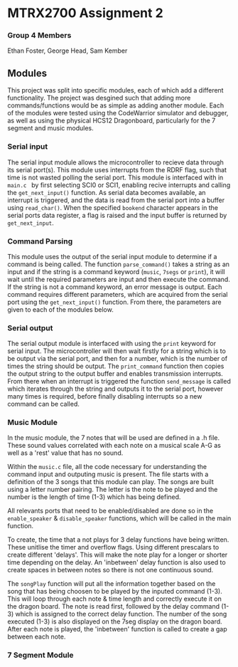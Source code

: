 # MTRX2700 Assignment 2
### Group 4 Members
Ethan Foster, George Head, Sam Kember

## Modules
This project was split into specific modules, each of which add a different functionality. The project was desgined such that adding more commands/functions would be as simple as adding another module. Each of the modules were tested using the CodeWarrior simulator and debugger, as well as using the physical HCS12 Dragonboard, particularly for the 7 segment and music modules.

### Serial input
The serial input module allows the microcontroller to recieve data through its serial port(s). This module uses interrupts from the RDRF flag, such that time is not wasted polling the serial port. This module is interfaced with in `main.c ` by first selecting SCI0 or SCI1, enabling recive interrupts and calling the `get_next_input()` function. As serial data becomes available, an interrupt is triggered, and the data is read from the serial port into a buffer using `read_char()`. When the specified `bookend` character appears in the serial ports data register, a flag is raised and the input buffer is returned by `get_next_input`.

### Command Parsing
This module uses the output of the serial input module to determine if a command is being called. The function `parse_command()` takes a string as an input and if the string is a command keyword (`music`, `7segs` or `print`), it will wait until the required parameters are input and then execute the command. If the string is not a command keyword, an error message is output. Each command requires different parameters, which are acquired from the serial port using the `get_next_input()` function. From there, the parameters are given to each of the modules below.

### Serial output
The serial output module is interfaced with using the `print` keyword for serial input. The microcontroller will then wait firstly for a string which is to be output via the serial port, and then for a number, which is the number of times the string should be output. The `print_command` function then copies the output string to the output buffer and enables transmission interrupts. From there when an interrupt is triggered the function `send_message` is called which iterates through the string and outputs it to the serial port, however many times is required, before finally disabling interrupts so a new command can be called.

### Music Module
In the music module, the 7 notes that will be used are defined in a .h file. These sound values correlated with each note on a musical scale A-G as well as a 'rest' value that has no sound. 

Within the `music.c` file, all the code necessary for understanding the command input and outputing music is present. The file starts with a definition of the 3 songs that this module can play. The songs are built using a letter number pairing. The letter is the note to be played and the number is the length of time (1-3) which has being defined. 

All relevants ports that need to be enabled/disabled are done so in the `enable_speaker` & `disable_speaker` functions, which will be called in the main function. 

To create, the time that a not plays for 3 delay functions have being written. These unitlise the timer and overflow flags. Using different prescalars to create different 'delays'. This will make the note play for a longer or shorter time depending on the delay. An 'inbetween' delay function is also used to create spaces in between notes so there is not one continuous sound.

The `songPlay` function will put all the information together based on the song that has being choosen to be played by the inputed command (1-3). This will loop through each note & time length and correctly execute it on the dragon board. The note is read first, followed by the delay command (1-3) which is assigned to the correct delay function. The number of the song executed (1-3) is also displayed on the 7seg display on the dragon board. After each note is played, the 'inbetween' function is called to create a gap between each note.

### 7 Segment Module


